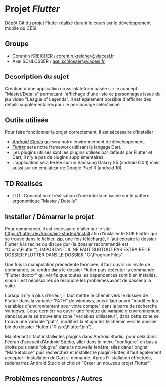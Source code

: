 # Projet _Flutter_

Dépôt Git du projet Flutter réalisé durant le cours sur le développement mobile du CESI.

## Groupe

- Corentin KREICHER / corentin.kreicher@viacesi.fr
- Axel SCHLOSSER / axel.schlosser@viacesi.fr

## Description du sujet

Création d'une application cross-plateform basée sur le concept "Master/Details" permettant l'affichage d'une liste de personnages issue du jeu vidéo "League of Legends".
Il est également possible d'afficher des détails supplémentaires pour le personnage séléctionné.


## Outils utilisés
Pour faire fonctionner le projet correctement, il est nécessaire d'installer :
- [_Android Studio_](https://developer.android.com/studio) qui sera notre environnement de développement.
- [_Flutter_](https://flutter.dev/docs/get-started/install) sera notre framework utilisant le langage Dart.
- Les plugins utilisés sont les plugins utilisés par défauts par Flutter et Dart, il n'y a pas de plugins supplémentaires.
- L'application sera testée sur un Samsung Galaxy S5 (android 6.0.1) mais aussi sur un émulateur de Google Pixel 3 (android 10).

## TD Réalisés
 - TD1 : Conception et réalisation d'une interface basée sur le pattern ergonomique "Master / Details"

## Installer / Démarrer le projet

Pour commencer, il est nécessaire d'aller sur le site https://flutter.dev/docs/get-started/install afin d'installer le SDK Flutter qui se trouve dans le fichier .zip, une fois téléchargé, il faut extraire le dossier Flutter à la racine du disque dur (le dossier recommandé est "C:\src\Flutter").
IMPORTANT: IL NE FAUT SURTOUT PAS EXTRAIRE LE DOSSIER FLUTTER DANS LE DOSSIER "C:\Program Files\".

Une fois la manipulation précédente terminée, il faut ouvrir un invite de commande, se rendre dans le dossier Flutter puis exécuter la commande "Flutter doctor" qui vérifie que toutes les dépendances sont bien installés, sinon il est nécéssaires de résoudre les problèmes avant de passer à la suite.

Lorsqu'il n'y a plus d'erreur, il faut mettre le chemin vers le dossier de Flutter dans la variable "PATH" de windows, puis il faut ouvrir "modifier les variables d'environnement pour votre compte" dans la barre de recherche Windows. Cette dernière va ouvrir une fenêtre de variable d'environnement dans laquelle se trouve une zone "variables utilisateur", dans cette zone se trouve une variable "path", modifiez là et ajoutez le chemin vers le dossier bin du dossier Flutter ("C:\src\Flutter\bin").

Maintenant il faut installer les plugins dans Android Studio, pour cela dans l'écran d'accueil d'Android Studio, aller dans le menu "configure" en bas à droite puis dans "plugins" dans la nouvelle fenêtre, allez dans l'onglet "Marketplace" puis recherchez et installez le plugin Flutter, il faut également accepter l'installation de Dart si demandé. Après l'installation éffectuée, redemarrez Android Studio et choisir "Créer un nouveau projet Flutter". 

## Problèmes rencontrés / Autres
